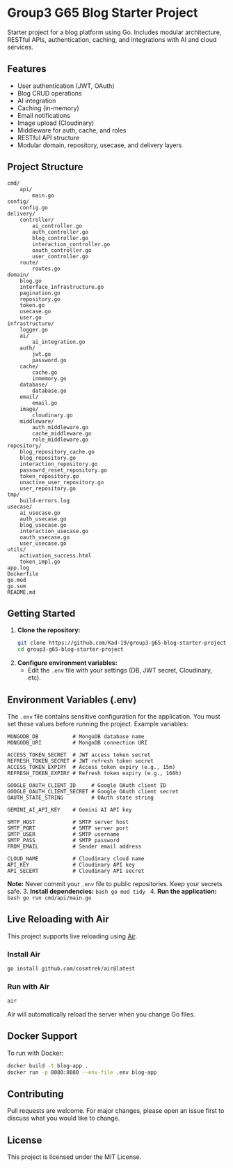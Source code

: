 # Group3 G65 Blog Starter Project

Starter project for a blog platform using Go. Includes modular architecture, RESTful APIs, authentication, caching, and integrations with AI and cloud services.

## Features
- User authentication (JWT, OAuth)
- Blog CRUD operations
- AI integration
- Caching (in-memory)
- Email notifications
- Image upload (Cloudinary)
- Middleware for auth, cache, and roles
- RESTful API structure
- Modular domain, repository, usecase, and delivery layers

## Project Structure

```
cmd/
    api/
        main.go
config/
    config.go
delivery/
    controller/
        ai_controller.go
        auth_controller.go
        blog_controller.go
        interaction_controller.go
        oauth_controller.go
        user_controller.go
    route/
        routes.go
domain/
    blog.go
    interface_infrastructure.go
    pagination.go
    repository.go
    token.go
    usecase.go
    user.go
infrastructure/
    logger.go
    ai/
        ai_integration.go
    auth/
        jwt.go
        password.go
    cache/
        cache.go
        inmemory.go
    database/
        database.go
    email/
        email.go
    image/
        cloudinary.go
    middleware/
        auth_middleware.go
        cache_middleware.go
        role_middleware.go
repository/
    blog_repository_cache.go
    blog_repository.go
    interaction_repository.go
    passowrd_reset_repository.go
    token_repository.go
    unactive_user_repository.go
    user_repository.go
tmp/
    build-errors.log
usecase/
    ai_usecase.go
    auth_usecase.go
    blog_usecase.go
    interaction_usecase.go
    oauth_usecase.go
    user_usecase.go
utils/
    activation_success.html
    token_impl.go
app.log
Dockerfile
go.mod
go.sum
README.md
```

## Getting Started
1. **Clone the repository:**
    ```bash
    git clone https://github.com/Kad-19/group3-g65-blog-starter-project.git
    cd group3-g65-blog-starter-project
    ```
2. **Configure environment variables:**
    - Edit the `.env` file with your settings (DB, JWT secret, Cloudinary, etc).

## Environment Variables (.env)

The `.env` file contains sensitive configuration for the application. You must set these values before running the project. Example variables:

```
MONGODB_DB           # MongoDB database name
MONGODB_URI          # MongoDB connection URI

ACCESS_TOKEN_SECRET  # JWT access token secret
REFRESH_TOKEN_SECRET # JWT refresh token secret
ACCESS_TOKEN_EXPIRY  # Access token expiry (e.g., 15m)
REFRESH_TOKEN_EXPIRY # Refresh token expiry (e.g., 168h)

GOOGLE_OAUTH_CLIENT_ID     # Google OAuth client ID
GOOGLE_OAUTH_CLIENT_SECRET # Google OAuth client secret
OAUTH_STATE_STRING         # OAuth state string

GEMINI_AI_API_KEY    # Gemini AI API key

SMTP_HOST            # SMTP server host
SMTP_PORT            # SMTP server port
SMTP_USER            # SMTP username
SMTP_PASS            # SMTP password
FROM_EMAIL           # Sender email address

CLOUD_NAME           # Cloudinary cloud name
API_KEY              # Cloudinary API key
API_SECERT           # Cloudinary API secret
```

**Note:** Never commit your `.env` file to public repositories. Keep your secrets safe.
3. **Install dependencies:**
    ```bash
    go mod tidy
    ```
4. **Run the application:**
    ```bash
    go run cmd/api/main.go
    ```

## Live Reloading with Air
This project supports live reloading using [Air](https://github.com/cosmtrek/air).

### Install Air
```bash
go install github.com/cosmtrek/air@latest
```

### Run with Air
```bash
air
```

Air will automatically reload the server when you change Go files.

## Docker Support
To run with Docker:
```bash
docker build -t blog-app .
docker run -p 8080:8080 --env-file .env blog-app
```

## Contributing
Pull requests are welcome. For major changes, please open an issue first to discuss what you would like to change.

## License
This project is licensed under the MIT License.